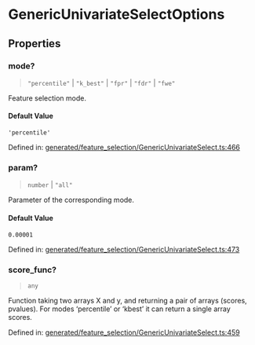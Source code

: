 # GenericUnivariateSelectOptions

## Properties

### mode?

> `"percentile"` \| `"k_best"` \| `"fpr"` \| `"fdr"` \| `"fwe"`

Feature selection mode.

#### Default Value

`'percentile'`

Defined in:  [generated/feature\_selection/GenericUnivariateSelect.ts:466](https://github.com/transitive-bullshit/scikit-learn-ts/blob/122b3c0/packages/sklearn/src/generated/feature_selection/GenericUnivariateSelect.ts#L466)

### param?

> `number` \| `"all"`

Parameter of the corresponding mode.

#### Default Value

`0.00001`

Defined in:  [generated/feature\_selection/GenericUnivariateSelect.ts:473](https://github.com/transitive-bullshit/scikit-learn-ts/blob/122b3c0/packages/sklearn/src/generated/feature_selection/GenericUnivariateSelect.ts#L473)

### score\_func?

> `any`

Function taking two arrays X and y, and returning a pair of arrays (scores, pvalues). For modes ‘percentile’ or ‘kbest’ it can return a single array scores.

Defined in:  [generated/feature\_selection/GenericUnivariateSelect.ts:459](https://github.com/transitive-bullshit/scikit-learn-ts/blob/122b3c0/packages/sklearn/src/generated/feature_selection/GenericUnivariateSelect.ts#L459)

